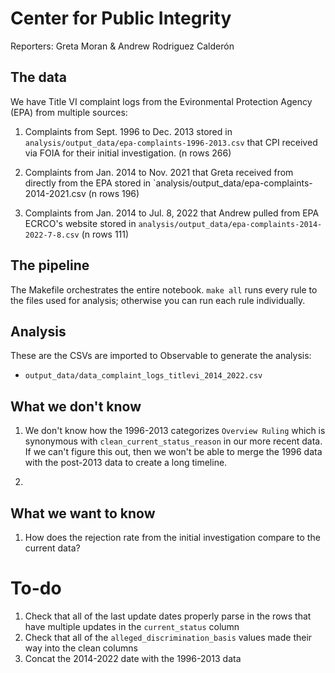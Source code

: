 # Center for Public Integrity

Reporters: Greta Moran & Andrew Rodriguez Calderón

## The data

We have Title VI complaint logs from the Evironmental Protection Agency (EPA) from multiple sources:

1. Complaints from Sept. 1996 to Dec. 2013 stored in `analysis/output_data/epa-complaints-1996-2013.csv` that CPI received via FOIA for their initial investigation. (n rows 266)

2. Complaints from Jan. 2014 to Nov. 2021 that Greta received from directly from the EPA stored in `analysis/output_data/epa-complaints-2014-2021.csv (n rows 196)

3. Complaints from Jan. 2014 to Jul. 8, 2022 that Andrew pulled from EPA ECRCO's website stored in `analysis/output_data/epa-complaints-2014-2022-7-8.csv` (n rows 111)

## The pipeline

The Makefile orchestrates the entire notebook. `make all` runs every rule to the files used for analysis; otherwise you can run each rule individually.

## Analysis

These are the CSVs are imported to Observable to generate the analysis:

- `output_data/data_complaint_logs_titlevi_2014_2022.csv`

## What we don't know

1. We don't know how the 1996-2013 categorizes `Overview Ruling` which is synonymous with `clean_current_status_reason` in our more recent data. If we can't figure this out, then we won't be able to merge the 1996 data with the post-2013 data to create a long timeline.

2.

## What we want to know

1. How does the rejection rate from the initial investigation compare to the current data?

# To-do

1. Check that all of the last update dates properly parse in the rows that have multiple updates in the `current_status` column
2. Check that all of the `alleged_discrimination_basis` values made their way into the clean columns
3. Concat the 2014-2022 date with the 1996-2013 data
